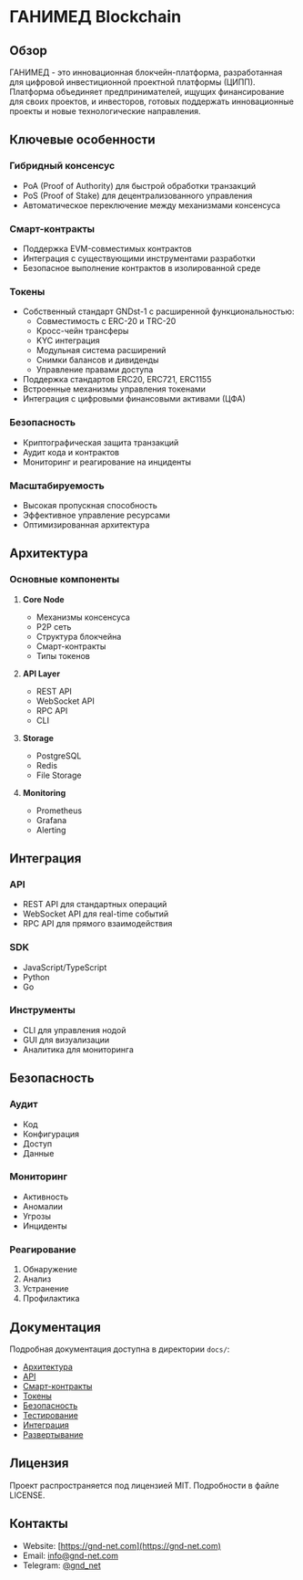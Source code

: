 # ГАНИМЕД Blockchain

## Обзор

ГАНИМЕД - это инновационная блокчейн-платформа, разработанная для цифровой инвестиционной проектной платформы (ЦИПП). Платформа объединяет предпринимателей, ищущих финансирование для своих проектов, и инвесторов, готовых поддержать инновационные проекты и новые технологические направления.

## Ключевые особенности

### Гибридный консенсус
- PoA (Proof of Authority) для быстрой обработки транзакций
- PoS (Proof of Stake) для децентрализованного управления
- Автоматическое переключение между механизмами консенсуса

### Смарт-контракты
- Поддержка EVM-совместимых контрактов
- Интеграция с существующими инструментами разработки
- Безопасное выполнение контрактов в изолированной среде

### Токены
- Собственный стандарт GNDst-1 с расширенной функциональностью:
  - Совместимость с ERC-20 и TRC-20
  - Кросс-чейн трансферы
  - KYC интеграция
  - Модульная система расширений
  - Снимки балансов и дивиденды
  - Управление правами доступа
- Поддержка стандартов ERC20, ERC721, ERC1155
- Встроенные механизмы управления токенами
- Интеграция с цифровыми финансовыми активами (ЦФА)

### Безопасность
- Криптографическая защита транзакций
- Аудит кода и контрактов
- Мониторинг и реагирование на инциденты

### Масштабируемость
- Высокая пропускная способность
- Эффективное управление ресурсами
- Оптимизированная архитектура

## Архитектура

### Основные компоненты
1. **Core Node**
   - Механизмы консенсуса
   - P2P сеть
   - Структура блокчейна
   - Смарт-контракты
   - Типы токенов

2. **API Layer**
   - REST API
   - WebSocket API
   - RPC API
   - CLI

3. **Storage**
   - PostgreSQL
   - Redis
   - File Storage

4. **Monitoring**
   - Prometheus
   - Grafana
   - Alerting

## Интеграция

### API
- REST API для стандартных операций
- WebSocket API для real-time событий
- RPC API для прямого взаимодействия

### SDK
- JavaScript/TypeScript
- Python
- Go

### Инструменты
- CLI для управления нодой
- GUI для визуализации
- Аналитика для мониторинга

## Безопасность

### Аудит
- Код
- Конфигурация
- Доступ
- Данные

### Мониторинг
- Активность
- Аномалии
- Угрозы
- Инциденты

### Реагирование
1. Обнаружение
2. Анализ
3. Устранение
4. Профилактика

## Документация

Подробная документация доступна в директории `docs/`:
- [Архитектура](docs/architecture.md)
- [API](docs/api.md)
- [Смарт-контракты](docs/smart_contracts.md)
- [Токены](docs/tokens.md)
- [Безопасность](docs/security.md)
- [Тестирование](docs/testing.md)
- [Интеграция](docs/integration.md)
- [Развертывание](docs/deployment.md)

## Лицензия

Проект распространяется под лицензией MIT. Подробности в файле LICENSE.

## Контакты

- Website: [https://gnd-net.com](https://gnd-net.com)
- Email: info@gnd-net.com
- Telegram: [@gnd_net](https://t.me/gnd_net)